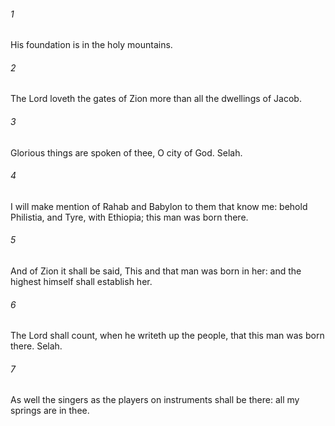 ###### 1
His foundation is in the holy mountains.

###### 2
The Lord loveth the gates of Zion more than all the dwellings of Jacob.

###### 3
Glorious things are spoken of thee, O city of God. Selah.

###### 4
I will make mention of Rahab and Babylon to them that know me: behold Philistia, and Tyre, with Ethiopia; this man was born there.

###### 5
And of Zion it shall be said, This and that man was born in her: and the highest himself shall establish her.

###### 6
The Lord shall count, when he writeth up the people, that this man was born there. Selah.

###### 7
As well the singers as the players on instruments shall be there: all my springs are in thee.

